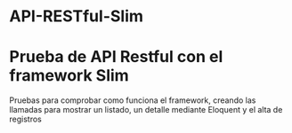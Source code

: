 # API-RESTful-Slim


<h1>Prueba de API Restful con el framework Slim</h1>


<p>
	Pruebas para comprobar como funciona el framework, creando las llamadas para mostrar un listado, un detalle mediante Eloquent y el alta de registros
</p>

